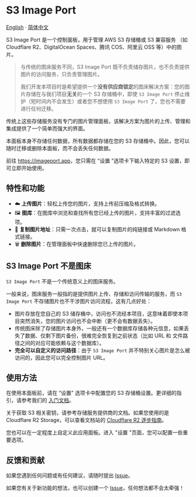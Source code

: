 # S3 Image Port

[English](README.md) · [简体中文](/README-zh.md)

S3 Image Port 是一个控制面板，用于管理 AWS S3 存储桶或 S3 兼容服务
（如 Cloudflare R2、DigitalOcean Spaces、腾讯 COS、阿里云 OSS 等）中的图片。

> 与传统的图床服务不同，S3 Image Port 既不负责储存图片，也不负责提供图片的访问服务，只负责管理图片。
>
> 我们开发本项目时是希望提供一个**没有供应商锁定**的图床解决方案：您的图片存储在与我们项目**无关**的一个 S3 存储桶中，即使 `S3 Image Port` 停止维护（短时间内不会发生）或者您不想使用 `S3 Image Port` 了，您也不需要进行任何迁移。

传统上这些存储服务没有专门的图片管理面板，该解决方案为图片的上传、管理和集成提供了一个简单而强大的界面。

本面板本身不存储任何数据，所有数据都存储在您的 S3 存储桶中。因此，您可以随时迁移或删除本面板，而不会丢失任何数据。

前往 <https://imageport.app>，您只需在 “设置 ”选项卡下输入特定的 S3 设置，即可立即开始使用。

## 特性和功能

- :cloud: **上传图片**：轻松上传您的图片，支持上传前压缩及格式转换。
- :framed_picture: **图库**：在图库中浏览和查找所有您已经上传的图片，支持丰富的过滤选项。
- :link: **复制图片地址**：只需一次点击，就可以复制图片的纯链接或 Markdown 格式链接。
- :wastebasket: **删除图片**：在管理面板中快速删除您已上传的图片。

## S3 Image Port 不是图床

`S3 Image Port` 不是一个传统意义上的图床服务。

一般来说，图床服务一般指的是提供图片上传、存储和访问传输的服务，而 `S3 Image Port` 不存储图片也不干涉图片访问流程，这有几点好处：

- 图片存放在您自己的 S3 储存桶中，访问也不流经本项目，这意味着即使本项目突然消失，您的图片访问也不会中断（更不会有数据丢失）。
- 传统图床除了存储图片本身外，一般还有一个数据库存储各种元信息，如果丢失了数据、仅剩下图片备份，很难完全恢复到之前状态（比如 URL 和 文件路径之间的对应可能依赖与这个数据库）。
- **完全可以自定义的访问路径**：由于 `S3 Image Port` 并不特别关心图片是怎么被访问的，因此您可以完全控制图片 URL。

## 使用方法

在使用本面板前，请在 “设置” 选项卡中配置您的 S3 存储桶设置。更详细的指引，请参考我们的 [入门文档](https://docs.imageport.app/zh/guide/getting-started)。

关于获取 S3 相关密钥，请参考存储服务提供商的文档。如果您使用的是 Cloudflare R2 Storage，可以查看文档站的 [Cloudflare R2 逐步指南](https://docs.imageport.app/zh/guide/for-cloudflare-r2)。

您也可以在一定程度上自定义此应用面板。进入 "设置 "页面，您可以配置一些重要选项。

## 反馈和贡献

如果您遇到任何问题或有任何建议，请随时提出 [Issue](https://github.com/yy4382/s3-image-port/issues/new/choose)。

如果您有关于新功能的想法，也可以创建一个 [Issue](https://github.com/yy4382/s3-image-port/issues/new/choose)，任何想法都不会太牵强！
